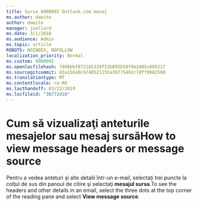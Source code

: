 ```yaml
---
title: Sursa 8000092 Outlook.com mesaj
ms.author: daeite
author: daeite
manager: joallard
ms.date: 3/1/2018
ms.audience: Admin
ms.topic: article
ROBOTS: NOINDEX, NOFOLLOW
localization_priority: Normal
ms.custom: 8000092
ms.openlocfilehash: 7096bbf872165329f53b095b50f6b2405c68521f
ms.sourcegitcommit: 03a156a9c9740521155a30775492c7dff0982588
ms.translationtype: MT
ms.contentlocale: ro-RO
ms.lasthandoff: 03/22/2019
ms.locfileid: "30772418"
---
```

# <a name="how-to-view-message-headers-or-message-source"></a><span data-ttu-id="5c4b1-102">Cum să vizualizaţi anteturile mesajelor sau mesaj sursă</span><span class="sxs-lookup"><span data-stu-id="5c4b1-102">How to view message headers or message source</span></span>

<span data-ttu-id="5c4b1-103">Pentru a vedea anteturi şi alte detalii într-un e-mail, selectaţi trei puncte la colţul de sus din panoul de citire şi selectaţi **mesajul sursa**.</span><span class="sxs-lookup"><span data-stu-id="5c4b1-103">To see the headers and other details in an email, select the three dots at the top corner of the reading pane and select **View message source**.</span></span>